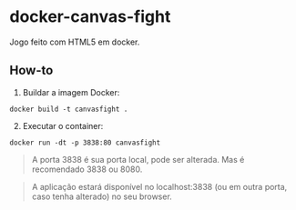 # docker-canvas-fight

Jogo feito com HTML5 em docker.

## How-to

1. Buildar a imagem Docker:

`docker build -t canvasfight .`

2. Executar o container: 

`docker run -dt -p 3838:80 canvasfight`

> A porta 3838 é sua porta local, pode ser alterada. Mas é recomendado 3838 ou 8080. 

> A aplicação estará disponível no localhost:3838 (ou em outra porta, caso tenha alterado) no seu browser. 
